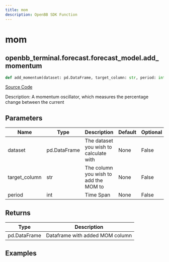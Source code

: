 ```yaml
---
title: mom
description: OpenBB SDK Function
---
```


# mom

## openbb_terminal.forecast.forecast_model.add_momentum

```python title='openbb_terminal/forecast/forecast_model.py'
def add_momentum(dataset: pd.DataFrame, target_column: str, period: int) -> DataFrame
```
[Source Code](https://github.com/OpenBB-finance/OpenBBTerminal/tree/main/openbb_terminal/forecast/forecast_model.py#L296)

Description: A momentum oscillator, which measures the percentage change between the current

## Parameters

| Name | Type | Description | Default | Optional |
| ---- | ---- | ----------- | ------- | -------- |
| dataset | pd.DataFrame | The dataset you wish to calculate with | None | False |
| target_column | str | The column you wish to add the MOM to | None | False |
| period | int | Time Span | None | False |

## Returns

| Type | Description |
| ---- | ----------- |
| pd.DataFrame | Dataframe with added MOM column |

## Examples

